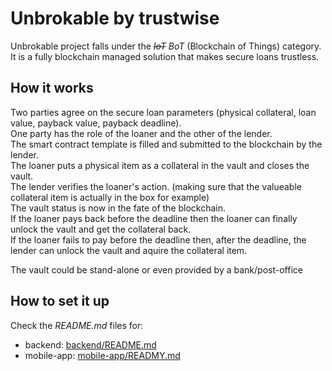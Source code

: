 # Unbrokable by trustwise

Unbrokable project falls under the ~~*IoT*~~ *BoT* (Blockchain of Things) category.  
It is a fully blockchain managed solution that makes secure loans trustless.

## How it works

Two parties agree on the secure loan parameters (physical collateral, loan value, payback value, payback deadline).  
One party has the role of the loaner and the other of the lender.  
The smart contract template is filled and submitted to the blockchain by the lender.  
The loaner puts a physical item as a collateral in the vault and closes the vault.  
The lender verifies the loaner's action. (making sure that the valueable collateral item is actually in the box for example)  
The vault status is now in the fate of the blockchain.  
If the loaner pays back before the deadline then the loaner can finally unlock the vault and get the collateral back.  
If the loaner fails to pay before the deadline then, after the deadline, the lender can unlock the vault and aquire the collateral item.

The vault could be stand-alone or even provided by a bank/post-office

## How to set it up

Check the *README.md* files for:
* backend: [backend/README.md](https://github.com/BocHackathon-fintech2/Trustwise/blob/master/backend/README.md)
* mobile-app: [mobile-app/READMY.md](https://github.com/BocHackathon-fintech2/Trustwise/blob/master/mobile-app/README.md)